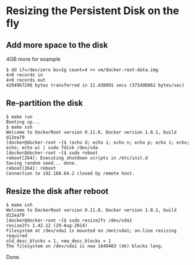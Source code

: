 # Resizing the Persistent Disk on the fly

## Add more space to the disk

4GB more for example

```
$ dd if=/dev/zero bs=1g count=4 >> vm/docker-root-data.img
4+0 records in
4+0 records out
4294967296 bytes transferred in 11.438091 secs (375496862 bytes/sec)
```

## Re-partition the disk

```
$ make run
Booting up...
$ make ssh
Welcome to DockerRoot version 0.11.0, Docker version 1.8.1, build d12ea79
[docker@docker-root ~]$ (echo d; echo 1; echo n; echo p; echo 1; echo; echo; echo w) | sudo fdisk /dev/vda
[docker@docker-root ~]$ sudo reboot
reboot[264]: Executing shutdown scripts in /etc/init.d
Saving random seed... done.
reboot[264]: reboot
Connection to 192.168.64.2 closed by remote host.
```

## Resize the disk after reboot

```
$ make ssh
Welcome to DockerRoot version 0.11.0, Docker version 1.8.1, build d12ea79
[docker@docker-root ~]$ sudo resize2fs /dev/vda1
resize2fs 1.42.12 (29-Aug-2014)
Filesystem at /dev/vda1 is mounted on /mnt/vda1; on-line resizing required
old_desc_blocks = 1, new_desc_blocks = 1
The filesystem on /dev/vda1 is now 1849483 (4k) blocks long.

```

Done.
